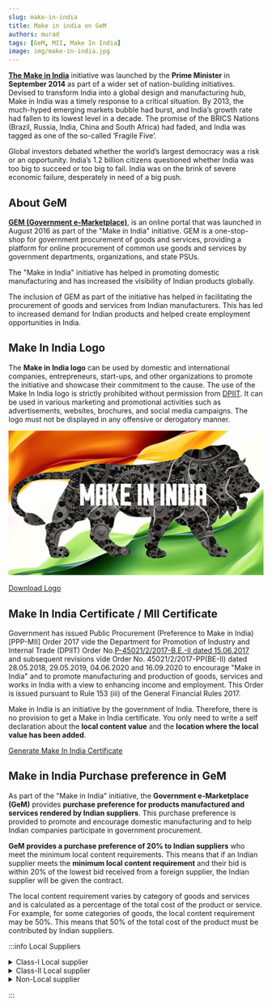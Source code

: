 ```yaml
---
slug: make-in-india
title: Make in india on GeM
authors: murad
tags: [GeM, MII, Make In India]
image: img/make-in-india.jpg
---
```

[**The Make in India**](https://www.makeinindia.com/) initiative was launched by the **Prime Minister** in **September 2014** as part of a wider set of nation-building initiatives. Devised to transform India into a global design and manufacturing hub, Make in India was a timely response to a critical situation. By 2013, the much-hyped emerging markets bubble had burst, and India’s growth rate had fallen to its lowest level in a decade. The promise of the BRICS Nations (Brazil, Russia, India, China and South Africa) had faded, and India was tagged as one of the so-called ‘Fragile Five’.

<!--truncate-->

Global investors debated whether the world’s largest democracy was a risk or an opportunity. India’s 1.2 billion citizens questioned whether India was too big to succeed or too big to fail. India was on the brink of severe economic failure, desperately in need of a big push.

## About GeM
[**GEM (Government e-Marketplace)**](https://gem.gov.in/), is an online portal that was launched in August 2016 as part of the "Make in India" initiative.
GEM is a one-stop-shop for government procurement of goods and services, providing a platform for online procurement of common use goods and services by government departments, organizations, and state PSUs.

The "Make in India" initiative has helped in promoting domestic manufacturing and has increased the visibility of Indian products globally.

The inclusion of GEM as part of the initiative has helped in facilitating the procurement of goods and services from Indian manufacturers. This has led to increased demand for Indian products and helped create employment opportunities in India.

## Make In India Logo
The **Make in India logo** can be used by domestic and international companies, entrepreneurs, start-ups, and other organizations to promote the initiative and showcase their commitment to the cause. The use of the Make In India logo is strictly prohibited without permission from [DPIIT](https://dpiit.gov.in/). It can be used in various marketing and promotional activities such as advertisements, websites, brochures, and social media campaigns. The logo must not be displayed in any offensive or derogatory manner.

<div class="center">

![Make In India Logo](img/make-in-india.jpg)

[Download Logo](img/make-in-india.jpg "download")
</div>

## Make In India Certificate / MII Certificate
Government has issued Public Procurement (Preference to Make in India) [PPP-MII] Order 2017 vide the Department for Promotion of Industry and Internal Trade (DPIIT) Order No.[P-45021/2/2017-B.E.-II dated 15.06.2017](https://dpiit.gov.in/sites/default/files/publicProcurement_MakeinIndia_31May2018.pdf) and subsequent revisions vide Order No. 45021/2/2017-PP(BE-II) dated 28.05.2018, 29.05.2019, 04.06.2020 and 16.09.2020 to encourage "Make in India" and to promote manufacturing and production of goods, services and works in India with a view to enhancing income and employment. This Order is issued pursuant to Rule 153 (iii) of the General Financial Rules 2017.

Make in India is an initiative by the government of India. Therefore, there is no provision to get a Make in India certificate. You only need to write a self declaration about the **local content value** and the **location where the local value has been added**.

<a href="/tools/make-in-india" class="button button--success button--md margin-horiz--sm">Generate Make In India Certificate</a>

## Make in India Purchase preference in GeM

As part of the "Make in India" initiative, the **Government e-Marketplace (GeM)** provides **purchase preference for products manufactured and services rendered by Indian suppliers**. This purchase preference is provided to promote and encourage domestic manufacturing and to help Indian companies participate in government procurement.

**GeM provides a purchase preference of 20% to Indian suppliers** who meet the minimum local content requirements. This means that if an Indian supplier meets the **minimum local content requirement** and their bid is within 20% of the lowest bid received from a foreign supplier, the Indian supplier will be given the contract.

The local content requirement varies by category of goods and services and is calculated as a percentage of the total cost of the product or service. For example, for some categories of goods, the local content requirement may be 50%. This means that 50% of the total cost of the product must be contributed by Indian suppliers.

:::info Local Suppliers

<details>
<summary>Class-I Local supplier</summary>
<div>A supplier or service provider, whose goods, services or works offered for procurement, has local content equal to or more than 50%.</div>
</details>
<details>
<summary>Class-II Local supplier</summary>
<div>A supplier or service provider, whose goods, services or works offered for procurement, has local content more than 20% but less than 50%.</div>
</details>
<details>
<summary>Non-Local supplier</summary>
<div>A supplier or service provider, whose goods, services or works offered for procurement, has local content less than or equal to 20%.</div>
</details>

:::
